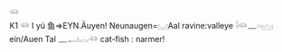 𓆛  
K1 𓆛 I yú 鱼=>EYN.Äuyen! Neunaugen=𓈋Aal ravine:valleye 𓇋𓆛𓈖𓏏𓈉 ein/Auen Tal 𓈖𓂝𓂋𓆛 cat-fish : narmer!  